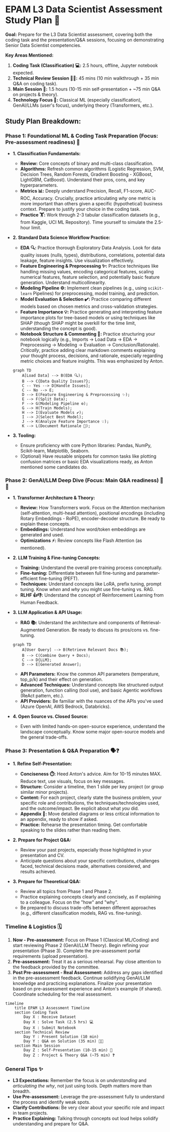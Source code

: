 # EPAM L3 Data Scientist Assessment Study Plan 🎯

**Goal:** Prepare for the L3 Data Scientist assessment, covering both the coding task and the presentation/Q&A sessions, focusing on demonstrating Senior Data Scientist competencies.

**Key Areas Mentioned:**

1.  **Coding Task (Classification) 💻:** 2.5 hours, offline, Jupyter notebook expected.
2.  **Technical Review Session 🧑‍🏫:** 45 mins (10 min walkthrough + 35 min Q&A on coding task).
3.  **Main Session 🎤:** 1.5 hours (10-15 min self-presentation + ~75 min Q&A on projects & theory).
4.  **Technology Focus 🔧:** Classical ML (especially classification), GenAI/LLMs (user's focus), underlying theory (Transformers, etc.).

## Study Plan Breakdown:

### Phase 1: Foundational ML & Coding Task Preparation (Focus: Pre-assessment readiness) 🧱

*   **1. Classification Fundamentals:**
    *   **Review:** Core concepts of binary and multi-class classification.
    *   **Algorithms:** Refresh common algorithms (Logistic Regression, SVM, Decision Trees, Random Forests, Gradient Boosting - XGBoost, LightGBM, CatBoost). Understand their pros, cons, and key hyperparameters.
    *   **Metrics 📊:** Deeply understand Precision, Recall, F1-score, AUC-ROC, Accuracy. Crucially, practice articulating *why* one metric is more important than others given a specific (hypothetical) business context. Prepare to justify your choice in the coding task.
    *   **Practice 🏋️:** Work through 2-3 tabular classification datasets (e.g., from Kaggle, UCI ML Repository). Time yourself to simulate the 2.5-hour limit.

*   **2. Standard Data Science Workflow Practice:**
    *   **EDA 🔍:** Practice thorough Exploratory Data Analysis. Look for data quality issues (nulls, types), distributions, correlations, potential data leakage, feature insights. Use visualization effectively.
    *   **Feature Engineering & Preprocessing ✨:** Practice techniques like handling missing values, encoding categorical features, scaling numerical features, feature selection, and potentially basic feature generation. Understand multicollinearity.
    *   **Modeling Pipeline ⚙️:** Implement clean pipelines (e.g., using `scikit-learn` Pipelines) for preprocessing, model training, and prediction.
    *   **Model Evaluation & Selection ✔️:** Practice comparing different models based on chosen metrics and cross-validation strategies.
    *   **Feature Importance 💡:** Practice generating and interpreting feature importance plots for tree-based models or using techniques like SHAP (though SHAP might be overkill for the time limit, understanding the concept is good).
    *   **Notebook Structure & Commenting 📝:** Practice structuring your notebook logically (e.g., Imports -> Load Data -> EDA -> Preprocessing -> Modeling -> Evaluation -> Conclusion/Rationale). *Critically*, practice adding clear markdown comments explaining your thought process, decisions, and rationale, especially regarding metric choices and feature insights. This was emphasized by Anton.

    ```mermaid
    graph TD
        A[Load Data] --> B(EDA 🔍);
        B --> C{Data Quality Issues?};
        C -- Yes --> D[Handle Issues];
        C -- No --> E;
        D --> E(Feature Engineering & Preprocessing ✨);
        E --> F(Split Data);
        F --> G(Modeling Pipeline ⚙️);
        G --> H(Train Models);
        H --> I(Evaluate Models ✔️);
        I --> J(Select Best Model);
        J --> K(Analyze Feature Importance 💡);
        K --> L(Document Rationale 📝);
    ```

*   **3. Tooling:**
    *   Ensure proficiency with core Python libraries: Pandas, NumPy, Scikit-learn, Matplotlib, Seaborn.
    *   (Optional) Have reusable snippets for common tasks like plotting confusion matrices or basic EDA visualizations ready, as Anton mentioned some candidates do.

### Phase 2: GenAI/LLM Deep Dive (Focus: Main Q&A readiness) 🤖🧠

*   **1. Transformer Architecture & Theory:**
    *   **Review:** How Transformers work. Focus on the Attention mechanism (self-attention, multi-head attention), positional encodings (including Rotary Embeddings - RoPE), encoder-decoder structure. Be ready to explain these concepts.
    *   **Embeddings:** Understand how word/token embeddings are generated and used.
    *   **Optimizations ⚡:** Review concepts like Flash Attention (as mentioned).

*   **2. LLM Training & Fine-tuning Concepts:**
    *   **Training:** Understand the overall pre-training process conceptually.
    *   **Fine-tuning:** Differentiate between full fine-tuning and parameter-efficient fine-tuning (PEFT).
    *   **Techniques:** Understand concepts like LoRA, prefix tuning, prompt tuning. Know *when* and *why* you might use fine-tuning vs. RAG.
    *   **RLHF 👍👎:** Understand the concept of Reinforcement Learning from Human Feedback.

*   **3. LLM Application & API Usage:**
    *   **RAG 📚:** Understand the architecture and components of Retrieval-Augmented Generation. Be ready to discuss its pros/cons vs. fine-tuning.

      ```mermaid
      graph TD
          A[User Query] --> B(Retrieve Relevant Docs 📚);
          B --> C(Combine Query + Docs);
          C --> D{LLM};
          D --> E[Generated Answer];
      ```

    *   **API Parameters:** Know the common API parameters (temperature, top_p/k) and their effect on generation.
    *   **Advanced Techniques:** Understand concepts like structured output generation, function calling (tool use), and basic Agentic workflows (ReAct pattern, etc.).
    *   **API Providers:** Be familiar with the nuances of the APIs you've used (Azure OpenAI, AWS Bedrock, Databricks).

*   **4. Open Source vs. Closed Source:**
    *   Even with limited hands-on open-source experience, understand the landscape conceptually. Know some major open-source models and the general trade-offs.

### Phase 3: Presentation & Q&A Preparation 🗣️❓

*   **1. Refine Self-Presentation:**
    *   **Conciseness ⏱️:** Heed Anton's advice. Aim for 10-15 minutes MAX. Reduce text, use visuals, focus on key messages.
    *   **Structure:** Consider a timeline, then 1 slide per key project (or group similar minor projects).
    *   **Content:** For each project, clearly state the business problem, your specific role and contributions, the techniques/technologies used, and the outcome/impact. Be explicit about what *you* did.
    *   **Appendix 📎:** Move detailed diagrams or less critical information to an appendix, ready to show if asked.
    *   **Practice:** Rehearse the presentation timing. Get comfortable speaking to the slides rather than reading them.

*   **2. Prepare for Project Q&A:**
    *   Review your past projects, especially those highlighted in your presentation and CV.
    *   Anticipate questions about your specific contributions, challenges faced, technical decisions made, alternatives considered, and results achieved.

*   **3. Prepare for Theoretical Q&A:**
    *   Review all topics from Phase 1 and Phase 2.
    *   Practice explaining concepts clearly and concisely, as if explaining to a colleague. Focus on the "how" and "why".
    *   Be prepared to discuss trade-offs between different approaches (e.g., different classification models, RAG vs. fine-tuning).

### Timeline & Logistics 🗓️

1.  **Now - Pre-assessment:** Focus on Phase 1 (Classical ML/Coding) and start reviewing Phase 2 (GenAI/LLM Theory). Begin refining your presentation (Phase 3). Complete the pre-assessment portal requirements (upload presentation).
2.  **Pre-assessment:** Treat it as a serious rehearsal. Pay close attention to the feedback provided by the committee.
3.  **Post Pre-assessment - Real Assessment:** Address any gaps identified in the pre-assessment feedback. Continue solidifying GenAI/LLM knowledge and practicing explanations. Finalize your presentation based on pre-assessment experience and Anton's example (if shared). Coordinate scheduling for the real assessment.

```mermaid
timeline
    title EPAM L3 Assessment Timeline
    section Coding Task
        Day X : Receive Dataset
        Day X : Solve Task (2.5 hrs) 💻
        Day X : Submit Notebook
    section Technical Review
        Day Y : Present Solution (10 min)
        Day Y : Q&A on Solution (35 min) 🧑‍🏫
    section Main Session
        Day Z : Self-Presentation (10-15 min) 🎤
        Day Z : Project & Theory Q&A (~75 min) ❓
```

### General Tips ✨

*   **L3 Expectations:** Remember the focus is on *understanding* and *articulating the why*, not just using tools. Depth matters more than breadth.
*   **Use Pre-assessment:** Leverage the pre-assessment fully to understand the process and identify weak spots.
*   **Clarify Contributions:** Be very clear about your specific role and impact in team projects.
*   **Practice Explaining:** Talking through concepts out loud helps solidify understanding and prepare for Q&A. 